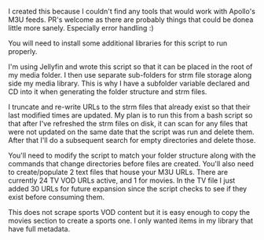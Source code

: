 I created this because I couldn't find any tools that would work with Apollo's M3U feeds. 
PR's welcome as there are probably things that could be donea little more sanely.
Especially error handling :) 

You will need to install some additional libraries for this script to run properly. 

I'm using Jellyfin and wrote this script so that it can be placed in the root of my media folder.  I then use separate sub-folders 
for strm file storage along side my media library.  This is why I have a subfolder variable declared and CD into it when generating
the folder structure and strm files. 

I truncate and re-write URLs to the strm files that already exist so that their last modified times are updated. 
My plan is to run this from a bash script so that after I've refreshed the strm files on disk, it can scan for any 
files that were not updated on the same date that the script was run and delete them.  After that I'll do a subsequent search
for empty directories and delete those. 

You'll need to modify the script to match your folder structure along with the commands that change directories before files are created.
You'll also need to create/populate 2 text files that house your M3U URLs. There are currently 24 TV VOD URLs active, and 1 for movies.
In the TV file I just added 30 URLs for future expansion since the script checks to see if they exist before consuming them. 

This does not scrape sports VOD content but it is easy enough to copy the movies section to create a sports one. 
I only wanted items in my library that have full metadata. 
